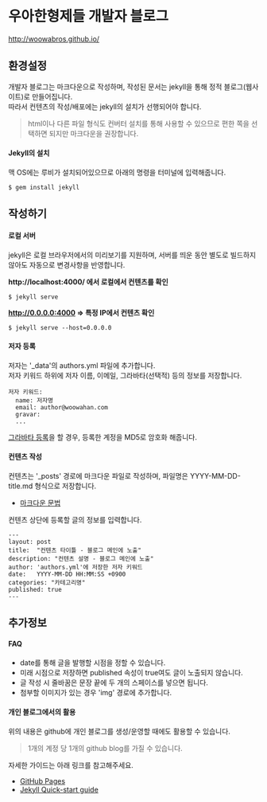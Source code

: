 # 우아한형제들 개발자 블로그

http://woowabros.github.io/
  
  
  
## 환경설정

개발자 블로그는 마크다운으로 작성하며, 작성된 문서는 jekyll을 통해 정적 블로그(웹사이트)로 만들어집니다.  
따라서 컨텐츠의 작성/배포에는 jekyll의 설치가 선행되어야 합니다.  
> html이나 다른 파일 형식도 컨버터 설치를 통해 사용할 수 있으므로 편한 쪽을 선택하면 되지만 마크다운을 권장합니다.

#### Jekyll의 설치

맥 OS에는 루비가 설치되어있으므로 아래의 명령을 터미널에 입력해줍니다.

```
$ gem install jekyll
```
  
  
  
## 작성하기

#### 로컬 서버 

jekyll은 로컬 브라우저에서의 미리보기를 지원하며, 서버를 띄운 동안 별도로 빌드하지 않아도 자동으로 변경사항을 반영합니다.

**http://localhost:4000/ 에서 로컬에서 컨텐츠를 확인**
```
$ jekyll serve 
```

**http://0.0.0.0:4000  => 특정 IP에서 컨텐츠 확인**
```
$ jekyll serve --host=0.0.0.0
```

#### 저자 등록

저자는 '_data'의 authors.yml 파일에 추가합니다.  
저자 키워드 하위에 저자 이름, 이메일, 그라바타(선택적) 등의 정보를 저장합니다.

```
저자 키워드:
  name: 저자명
  email: author@woowahan.com
  gravar: 
  ...
``` 
[그라바타 등록](https://ko.gravatar.com/)을 할 경우, 등록한 계정을 MD5로 암호화 해줍니다.

#### 컨텐츠 작성

컨텐츠는 '_posts' 경로에 마크다운 파일로 작성하며, 파일명은 YYYY-MM-DD-title.md 형식으로 저장합니다.
* [마크다운 문법](https://guides.github.com/features/mastering-markdown/)  

컨텐츠 상단에 등록할 글의 정보를 입력합니다.  

```
---
layout: post
title:  "컨텐츠 타이틀 - 블로그 메인에 노출"
description: "컨텐츠 설명 - 블로그 메인에 노출"
author: 'authors.yml'에 저장한 저자 키워드
date:   YYYY-MM-DD HH:MM:SS +0900 
categories: "카테고리명"
published: true
---
```
  
  
  
## 추가정보

#### FAQ
* date를 통해 글을 발행할 시점을 정할 수 있습니다.  
* 미래 시점으로 저장하면 published 속성이 true여도 글이 노출되지 않습니다.  
* 글 작성 시 줄바꿈은 문장 끝에 두 개의 스페이스를 넣으면 됩니다.  
* 첨부할 이미지가 있는 경우 'img' 경로에 추가합니다. 

#### 개인 블로그에서의 활용

위의 내용은 github에 개인 블로그를 생성/운영할 때에도 활용할 수 있습니다.   
> 1개의 계정 당 1개의 github blog를 가질 수 있습니다.  

자세한 가이드는 아래 링크를 참고해주세요.

* [GitHub Pages](https://pages.github.com/)
* [Jekyll Quick-start guide](https://jekyllrb.com/docs/quickstart/)
